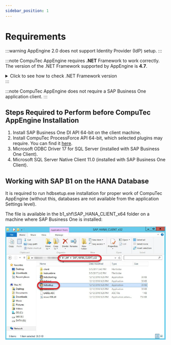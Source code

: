 ```yaml
---
sidebar_position: 1
---
```


# Requirements

:::warning
AppEngine 2.0 does not support Identity Provider (IdP) setup.
:::

:::note
    CompuTec AppEngine requires **.NET** Framework to work correctly. The version of the .NET Framework supported by AppEngine is **4.7**.

<details>
<summary>Click to see how to check .NET Framework version</summary>
<div>
    1. Type in the following command in Command Prompt from Windows applications:
    ```reg query "HKEY_LOCAL_MACHINE\SOFTWARE\Microsoft\NET Framework Setup\NDP\v4\full" /v version```
    ![Prompt](./media/requirements/prompt.png)

    And click enter

    2. The result will show the .NET Framework version
    ![Result](./media/requirements/result.png)

    We recommend that you install the latest version of .NET Framework – you can do it using the dedicated tool Windows Update or manually downloading the required files from the Microsoft site.

    | Microsoft .NET Framework 4.7 (Web Installer) | [Link](https://support.microsoft.com/en-au/topic/the-net-framework-4-7-web-installer-for-windows-54cca588-519d-5e78-ea54-2ce5bd84a2ab) |
    | --- | --- |
    | **Microsoft .NET Framework 4.7 (Offline Installer)** | [**Link**](https://support.microsoft.com/en-gb/topic/the-net-framework-4-7-offline-installer-for-windows-f32bcb33-5f94-57ce-6120-62c9526a91f2) |
</div>
</details>
:::

:::note
    CompuTec AppEngine does not require a SAP Business One application client.
:::

## Steps Required to Perform before CompuTec AppEngine Installation

1. Install SAP Business One DI API 64-bit on the client machine.
2. Install CompuTec ProcessForce API 64-bit, which selected plugins may require. You can find it [here](/docs/processforce/releases/download#computec-processforce-api).
3. Microsoft ODBC Driver 17 for SQL Server (installed with SAP Business One Client).
4. Microsoft SQL Server Native Client 11.0 (installed with SAP Business One Client).

## Working with SAP B1 on the HANA Database

It is required to run hdbsetup.exe installation for proper work of CompuTec AppEngine (without this, databases are not available from the application Settings level).

The file is available in the b1_shf\SAP_HANA_CLIENT_x64 folder on a machine where SAP Business One is installed:

![Setup](./media/requirements/hdbsetup.webp)
